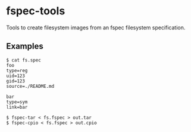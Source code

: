 # fspec-tools

Tools to create filesystem images from an fspec filesystem specification.

## Examples
```
$ cat fs.spec
foo
type=reg
uid=123
gid=123
source=./README.md

bar
type=sym
link=bar

$ fspec-tar < fs.fspec > out.tar
$ fspec-cpio < fs.fspec > out.cpio
```
